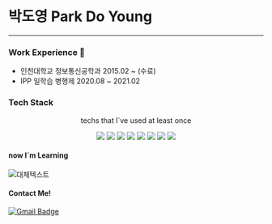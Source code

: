 # 박도영 Park Do Young   
  
---

### Work Experience 👀
- 인천대학교 정보통신공학과 2015.02 ~ (수료)
- IPP 일학습 병행제 2020.08 ~ 2021.02

###  Tech Stack 

<p align="center">techs that I`ve used at least once</p>
<p align="center"><img src="https://img.shields.io/badge/Python-3776ab?style=flat-square&logo=Python&logoColor=white"></a> <img src="https://img.shields.io/badge/Java-007396?style=flat-square&logo=Java&logoColor=white"></a> <img src="https://img.shields.io/badge/C-a8b9cc?style=flat-square&logo=C&logoColor=white"></a> <img src="https://img.shields.io/badge/Mysql-4479a1?style=flat-square&logo=Mysql&logoColor=white"></a> <img src="https://img.shields.io/badge/css-1572b6?style=flat-square&logo=css3&logoColor=white"></a> <img src="https://img.shields.io/badge/Html-e34f26?style=flat-square&logo=html5&logoColor=white"></a> <img src="https://img.shields.io/badge/JavaScript-f7df1e?style=flat-square&logo=JavaScript&logoColor=white"></a> <img src="https://img.shields.io/badge/aws-232f3e?style=flat-square&logo=Amazon-AWS&logoColor=white"></a></p>



#### now I`m Learning  
![대체텍스트](https://img.shields.io/badge/SpringBoot-6db33f?style=flat-square&logo=Spring&logoColor=white "스프링부트")


#### Contact Me!    
[![Gmail Badge](https://img.shields.io/badge/Gmail-d14836?style=flat-square&logo=Gmail&logoColor=white&link=mailto:ehdud5578@gamil.com)](mailto:ehdud5578@gmail.com)
